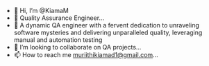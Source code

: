 - 👋 Hi, I’m @KiamaM
- 👀 Quality Assurance Engineer...
- 🌱  A dynamic QA engineer with a fervent dedication to unraveling software mysteries and delivering unparalleled quality, leveraging manual and automation testing
- 💞️ I’m looking to collaborate on QA projects...
- 📫 How to reach me muriithikiamad1@gmail.com...

<!---
KiamaM/KiamaM is a ✨ special ✨ repository because its `README.md` (this file) appears on your GitHub profile.
You can click the Preview link to take a look at your changes.
--->
